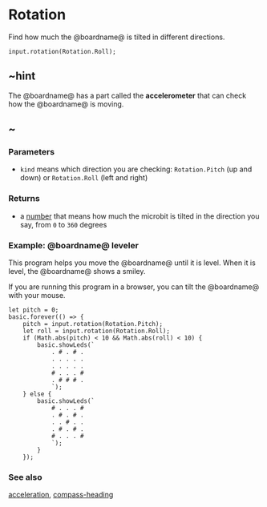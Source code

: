 # Rotation

Find how much the @boardname@ is tilted in different directions.

```sig
input.rotation(Rotation.Roll);
```

## ~hint

The @boardname@ has a part called the **accelerometer** that can
check how the @boardname@ is moving.

## ~

### Parameters

* ``kind`` means which direction you are checking: `Rotation.Pitch` (up and down) or `Rotation.Roll` (left and right)

### Returns

* a [number](/reference/types/number) that means how much the microbit is tilted in the direction you say, from `0` to `360` degrees

### Example: @boardname@ leveler

This program helps you move the @boardname@ until it is level.  When
it is level, the @boardname@ shows a smiley.

If you are running this program in a browser, you can tilt the
@boardname@ with your mouse.


```blocks
let pitch = 0;
basic.forever(() => {
    pitch = input.rotation(Rotation.Pitch);
    let roll = input.rotation(Rotation.Roll);
    if (Math.abs(pitch) < 10 && Math.abs(roll) < 10) {
        basic.showLeds(`
            . # . # .
            . . . . .
            . . . . .
            # . . . #
            . # # # .
            `);
    } else {
        basic.showLeds(`
            # . . . #
            . # . # .
            . . # . .
            . # . # .
            # . . . #
            `);
        }
	});
```

### See also

[acceleration](/reference/input/acceleration), [compass-heading](/reference/input/compass-heading)

